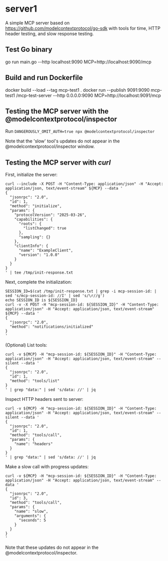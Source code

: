 # server1

A simple MCP server based on https://github.com/modelcontextprotocol/go-sdk
with tools for time, HTTP header testing, and slow response testing.

## Test Go binary

go run main.go --http localhost:9090
MCP=http://localhost:9090/mcp

## Build and run Dockerfile

docker build --load --tag mcp-test1 . 
docker run --publish 9091:9090 mcp-test1 /mcp-test-server --http 0.0.0.0:9090
MCP=http://localhost:9091/mcp

## Testing the MCP server with the @modelcontextprotocol/inspector

Run `DANGEROUSLY_OMIT_AUTH=true npx @modelcontextprotocol/inspector`

Note that the 'slow' tool's updates do not appear in the @modelcontextprotocol/inspector window.

## Testing the MCP server with _curl_

First, initialize the server:

```
curl --include -X POST -H "Content-Type: application/json" -H "Accept: application/json, text/event-stream" ${MCP} --data '
{
  "jsonrpc": "2.0",
  "id": 1,
  "method": "initialize",
  "params": {
    "protocolVersion": "2025-03-26",
    "capabilities": {
      "roots": {
        "listChanged": true
      },
      "sampling": {}
    },
    "clientInfo": {
      "name": "ExampleClient",
      "version": "1.0.0"
    }
  }
}
' | tee /tmp/init-response.txt
```

Next, complete the initialization:

```
SESSION_ID=$(cat /tmp/init-response.txt | grep -i mcp-session-id: | sed 's/mcp-session-id: //I' | sed 's/\r//g')
echo SESSION_ID is ${SESSION_ID}
curl -v -X POST -H "mcp-session-id: ${SESSION_ID}" -H "Content-Type: application/json" -H "Accept: application/json, text/event-stream" ${MCP} --data '
{
  "jsonrpc": "2.0",
  "method": "notifications/initialized"
}
'
```

(Optional) List tools:

```
curl -v ${MCP} -H "mcp-session-id: ${SESSION_ID}" -H "Content-Type: application/json" -H "Accept: application/json, text/event-stream" --silent --data '
{
  "jsonrpc": "2.0",
  "id": 1,
  "method": "tools/list"
}
' | grep "data:" | sed 's/data: //' | jq
```

Inspect HTTP headers sent to server:

```
curl -v ${MCP} -H "mcp-session-id: ${SESSION_ID}" -H "Content-Type: application/json" -H "Accept: application/json, text/event-stream" --silent --data '
{
  "jsonrpc": "2.0",
  "id": 1,
  "method": "tools/call",
  "params": {
    "name": "headers"
  }
}
' | grep "data:" | sed 's/data: //' | jq
```

Make a slow call with progress updates:

```
curl -v ${MCP} -H "mcp-session-id: ${SESSION_ID}" -H "Content-Type: application/json" -H "Accept: application/json, text/event-stream" --data '
{
  "jsonrpc": "2.0",
  "id": 3,
  "method": "tools/call",
  "params": {
    "name": "slow",
    "arguments": {
      "seconds": 5
    }
  }
}
'
```

Note that these updates do not appear in the @modelcontextprotocol/inspector.
